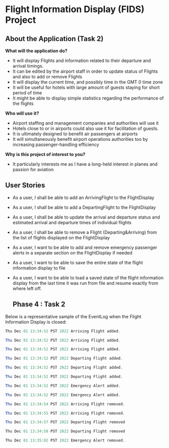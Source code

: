 # Flight Information Display (FIDS) Project

## About the Application (Task 2)

**What will the application do?**  

- It will display Flights and information related to their departure and arrival timings.
- It can be edited by the airport staff in order to update status of Flights and also to add or remove Flights
- It will display the current time, and possibly time in the GMT 0 time zone
- It will be useful for hotels with large amount of guests staying for short period of time
- It might be able to display simple statistics regarding the performance of the flights

**Who will use it?**

- Airport staffing and management companies and authorities will use it
- Hotels close to or in airports could also use it for facilitation of guests.
- It is ultimately designed to benefit air passengers at airports
- It will simultaneously benefit airport operations authorities too by increasing passenger-handling efficiency

**Why is this project of interest to you?**

- It particularly interests me as I have a long-held interest in planes and passion for aviation

## User Stories

- As a user, I shall be able to add an ArrivingFlight to the FlightDisplay
- As a user, I shall be able to add a DepartingFlight to the FlightDisplay
- As a user, I shall be able to update the arrival and departure status and estimated arrival and departure times 
  of individual flights
- As a user, I shall be able to remove a Flight (Departing&Arriving) from the list of flights displayed on the
 FlightDisplay
- As a user, I want to be able to add and remove emergency passenger alerts in a separate section on the FlightDisplay
  if needed
- As a user, I want to be able to save the entire state of the flight information display to file
- As a user, I want to be able to load a saved state of the flight information display from the last time it was run 
  from file and resume exactly from where left off.

  ## Phase 4 : Task 2

Below is a representative sample of the EventLog when the Flight Information Display is closed:
```java
Thu Dec 01 13:34:52 PST 2022 Arriving Flight added.  

Thu Dec 01 13:34:52 PST 2022 Arriving Flight added.  

Thu Dec 01 13:34:52 PST 2022 Arriving Flight added.  

Thu Dec 01 13:34:52 PST 2022 Departing Flight added.  

Thu Dec 01 13:34:52 PST 2022 Departing Flight added.

Thu Dec 01 13:34:52 PST 2022 Departing Flight added.

Thu Dec 01 13:34:52 PST 2022 Emergency Alert added.

Thu Dec 01 13:34:52 PST 2022 Emergency Alert added.

Thu Dec 01 13:34:54 PST 2022 Arriving Flight removed.

Thu Dec 01 13:34:55 PST 2022 Arriving Flight removed.

Thu Dec 01 13:34:57 PST 2022 Departing Flight removed

Thu Dec 01 13:34:58 PST 2022 Departing Flight removed

Thu Dec 01 13:35:02 PST 2022 Emergency Alert removed.
```

